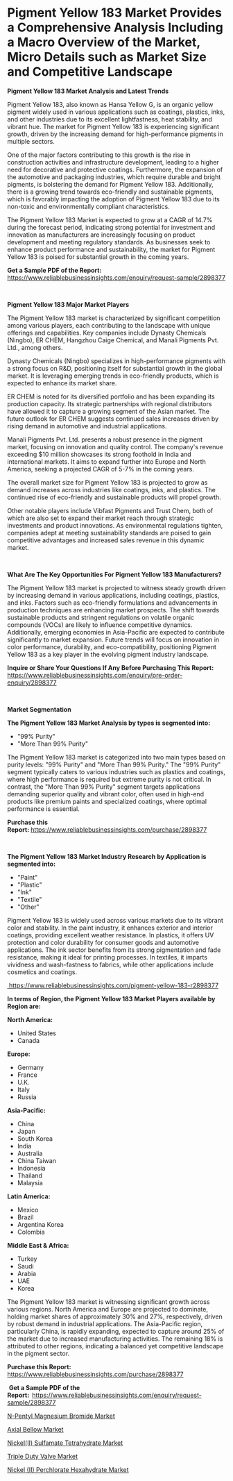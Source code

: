 <p><h1>Pigment Yellow 183 Market Provides a Comprehensive Analysis Including a Macro Overview of the Market, Micro Details such as Market Size and Competitive Landscape</h1></p><p><strong>Pigment Yellow 183 Market Analysis and Latest Trends</strong></p>
<p><p>Pigment Yellow 183, also known as Hansa Yellow G, is an organic yellow pigment widely used in various applications such as coatings, plastics, inks, and other industries due to its excellent lightfastness, heat stability, and vibrant hue. The market for Pigment Yellow 183 is experiencing significant growth, driven by the increasing demand for high-performance pigments in multiple sectors.</p><p>One of the major factors contributing to this growth is the rise in construction activities and infrastructure development, leading to a higher need for decorative and protective coatings. Furthermore, the expansion of the automotive and packaging industries, which require durable and bright pigments, is bolstering the demand for Pigment Yellow 183. Additionally, there is a growing trend towards eco-friendly and sustainable pigments, which is favorably impacting the adoption of Pigment Yellow 183 due to its non-toxic and environmentally compliant characteristics.</p><p>The Pigment Yellow 183 Market is expected to grow at a CAGR of 14.7% during the forecast period, indicating strong potential for investment and innovation as manufacturers are increasingly focusing on product development and meeting regulatory standards. As businesses seek to enhance product performance and sustainability, the market for Pigment Yellow 183 is poised for substantial growth in the coming years.</p></p>
<p><strong>Get a Sample PDF of the Report:&nbsp;</strong> <a href="https://www.reliablebusinessinsights.com/enquiry/request-sample/2898377?utm_campaign=1837&utm_medium=2&utm_source=Github&utm_content=ia&utm_term=15032025&utm_id=pigment-yellow-183">https://www.reliablebusinessinsights.com/enquiry/request-sample/2898377</a></p>
<p>&nbsp;</p>
<p><strong>Pigment Yellow 183 Major Market Players</strong></p>
<p><p>The Pigment Yellow 183 market is characterized by significant competition among various players, each contributing to the landscape with unique offerings and capabilities. Key companies include Dynasty Chemicals (Ningbo), ER CHEM, Hangzhou Caige Chemical, and Manali Pigments Pvt. Ltd., among others.</p><p>Dynasty Chemicals (Ningbo) specializes in high-performance pigments with a strong focus on R&D, positioning itself for substantial growth in the global market. It is leveraging emerging trends in eco-friendly products, which is expected to enhance its market share.</p><p>ER CHEM is noted for its diversified portfolio and has been expanding its production capacity. Its strategic partnerships with regional distributors have allowed it to capture a growing segment of the Asian market. The future outlook for ER CHEM suggests continued sales increases driven by rising demand in automotive and industrial applications.</p><p>Manali Pigments Pvt. Ltd. presents a robust presence in the pigment market, focusing on innovation and quality control. The company's revenue exceeding $10 million showcases its strong foothold in India and international markets. It aims to expand further into Europe and North America, seeking a projected CAGR of 5-7% in the coming years.</p><p>The overall market size for Pigment Yellow 183 is projected to grow as demand increases across industries like coatings, inks, and plastics. The continued rise of eco-friendly and sustainable products will propel growth.</p><p>Other notable players include Vibfast Pigments and Trust Chem, both of which are also set to expand their market reach through strategic investments and product innovations. As environmental regulations tighten, companies adept at meeting sustainability standards are poised to gain competitive advantages and increased sales revenue in this dynamic market.</p></p>
<p>&nbsp;</p>
<p><strong>What Are The Key Opportunities For Pigment Yellow 183 Manufacturers?</strong></p>
<p><p>The Pigment Yellow 183 market is projected to witness steady growth driven by increasing demand in various applications, including coatings, plastics, and inks. Factors such as eco-friendly formulations and advancements in production techniques are enhancing market prospects. The shift towards sustainable products and stringent regulations on volatile organic compounds (VOCs) are likely to influence competitive dynamics. Additionally, emerging economies in Asia-Pacific are expected to contribute significantly to market expansion. Future trends will focus on innovation in color performance, durability, and eco-compatibility, positioning Pigment Yellow 183 as a key player in the evolving pigment industry landscape.</p></p>
<p><strong>Inquire or Share Your Questions If Any Before Purchasing This Report:</strong> <a href="https://www.reliablebusinessinsights.com/enquiry/pre-order-enquiry/2898377?utm_campaign=1837&utm_medium=2&utm_source=Github&utm_content=ia&utm_term=15032025&utm_id=pigment-yellow-183">https://www.reliablebusinessinsights.com/enquiry/pre-order-enquiry/2898377</a></p>
<p>&nbsp;</p>
<p><strong>Market Segmentation</strong></p>
<p><strong>The Pigment Yellow 183 Market Analysis by types is segmented into:</strong></p>
<p><ul><li>"99% Purity"</li><li>"More Than 99% Purity"</li></ul></p>
<p><p>The Pigment Yellow 183 market is categorized into two main types based on purity levels: "99% Purity" and "More Than 99% Purity." The "99% Purity" segment typically caters to various industries such as plastics and coatings, where high performance is required but extreme purity is not critical. In contrast, the "More Than 99% Purity" segment targets applications demanding superior quality and vibrant color, often used in high-end products like premium paints and specialized coatings, where optimal performance is essential.</p></p>
<p><strong>Purchase this Report:&nbsp;</strong><a href="https://www.reliablebusinessinsights.com/purchase/2898377?utm_campaign=1837&utm_medium=2&utm_source=Github&utm_content=ia&utm_term=15032025&utm_id=pigment-yellow-183">https://www.reliablebusinessinsights.com/purchase/2898377</a></p>
<p>&nbsp;</p>
<p><strong>The Pigment Yellow 183 Market Industry Research by Application is segmented into:</strong></p>
<p><ul><li>"Paint"</li><li>"Plastic"</li><li>"Ink"</li><li>"Textile"</li><li>"Other"</li></ul></p>
<p><p>Pigment Yellow 183 is widely used across various markets due to its vibrant color and stability. In the paint industry, it enhances exterior and interior coatings, providing excellent weather resistance. In plastics, it offers UV protection and color durability for consumer goods and automotive applications. The ink sector benefits from its strong pigmentation and fade resistance, making it ideal for printing processes. In textiles, it imparts vividness and wash-fastness to fabrics, while other applications include cosmetics and coatings.</p></p>
<p><a href="https://www.reliablebusinessinsights.com/pigment-yellow-183-r2898377?utm_campaign=1837&utm_medium=2&utm_source=Github&utm_content=ia&utm_term=15032025&utm_id=pigment-yellow-183">&nbsp;https://www.reliablebusinessinsights.com/pigment-yellow-183-r2898377</a></p>
<p><strong>In terms of Region, the Pigment Yellow 183 Market Players available by Region are:</strong></p>
<p>
    <p> <strong> North America: </strong>
        <ul>
            <li>United States</li>
            <li>Canada</li>
        </ul>
        </p> 
    <p> <strong> Europe: </strong>
        <ul>
            <li>Germany</li>
            <li>France</li>
            <li>U.K.</li>
            <li>Italy</li>
            <li>Russia</li>
        </ul>
        </p> 
    <p> <strong> Asia-Pacific: </strong>
        <ul>
            <li>China</li>
            <li>Japan</li>
            <li>South Korea</li>
            <li>India</li>
            <li>Australia</li>
            <li>China Taiwan</li>
            <li>Indonesia</li>
            <li>Thailand</li>
            <li>Malaysia</li>
        </ul>
        </p> 
    <p> <strong> Latin America: </strong>
        <ul>
            <li>Mexico</li>
            <li>Brazil</li>
            <li>Argentina Korea</li>
            <li>Colombia</li>
        </ul>
        </p> 
    <p> <strong> Middle East & Africa: </strong>
        <ul>
            <li>Turkey</li>
            <li>Saudi</li>
            <li>Arabia</li>
            <li>UAE</li>
            <li>Korea</li>
        </ul>
    </p>
    </p>
<p><p>The Pigment Yellow 183 market is witnessing significant growth across various regions. North America and Europe are projected to dominate, holding market shares of approximately 30% and 27%, respectively, driven by robust demand in industrial applications. The Asia-Pacific region, particularly China, is rapidly expanding, expected to capture around 25% of the market due to increased manufacturing activities. The remaining 18% is attributed to other regions, indicating a balanced yet competitive landscape in the pigment sector.</p></p>
<p><strong>Purchase this Report: </strong><a href="https://www.reliablebusinessinsights.com/purchase/2898377?utm_campaign=1837&utm_medium=2&utm_source=Github&utm_content=ia&utm_term=15032025&utm_id=pigment-yellow-183">https://www.reliablebusinessinsights.com/purchase/2898377</a></p>
<p>&nbsp;<strong>Get a Sample PDF of the Report:&nbsp;&nbsp;</strong><a href="https://www.reliablebusinessinsights.com/enquiry/request-sample/2898377?utm_campaign=1837&utm_medium=2&utm_source=Github&utm_content=ia&utm_term=15032025&utm_id=pigment-yellow-183">https://www.reliablebusinessinsights.com/enquiry/request-sample/2898377</a></p>
<p><strong></strong></p>
<p><p><a href="https://github.com/keohannchavo/Market-Research-Report-List-1/blob/main/n-pentyl-magnesium-bromide-market.md?utm_campaign=1837&utm_medium=2&utm_source=Github&utm_content=ia&utm_term=15032025&utm_id=pigment-yellow-183">N-Pentyl Magnesium Bromide Market</a></p><p><a href="https://github.com/helmeludu/Market-Research-Report-List-1/blob/main/axial-bellow-market.md?utm_campaign=1837&utm_medium=2&utm_source=Github&utm_content=ia&utm_term=15032025&utm_id=pigment-yellow-183">Axial Bellow Market</a></p><p><a href="https://github.com/ssaradulai/Market-Research-Report-List-1/blob/main/nickelii-sulfamate-tetrahydrate-market.md?utm_campaign=1837&utm_medium=2&utm_source=Github&utm_content=ia&utm_term=15032025&utm_id=pigment-yellow-183">Nickel(II) Sulfamate Tetrahydrate Market</a></p><p><a href="https://github.com/dukerghostki/Market-Research-Report-List-1/blob/main/triple-duty-valve-market.md?utm_campaign=1837&utm_medium=2&utm_source=Github&utm_content=ia&utm_term=15032025&utm_id=pigment-yellow-183">Triple Duty Valve Market</a></p><p><a href="https://github.com/taveyasenay/Market-Research-Report-List-1/blob/main/nickel-ii-perchlorate-hexahydrate-market.md?utm_campaign=1837&utm_medium=2&utm_source=Github&utm_content=ia&utm_term=15032025&utm_id=pigment-yellow-183">Nickel (II) Perchlorate Hexahydrate Market</a></p></p>